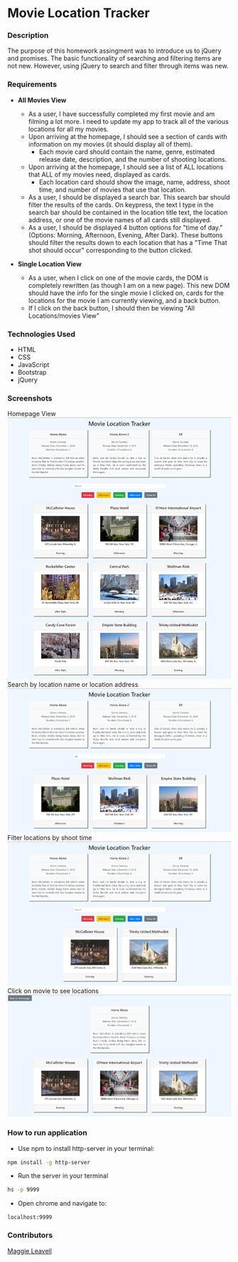 # Movie Location Tracker

### Description
The purpose of this  homework assingment was to introduce us to jQuery and promises. The basic functionality of searching and filtering items are not new. However, using jQuery to search and filter through items was new.

### Requirements
- **All Movies View**
  - As a user, I have successfully completed my first movie and am filming a lot more.  I need to update my app to track all of the various locations for all my movies.
  - Upon arriving at the homepage, I should see a section of cards with information on my movies (it should display all of them).
    - Each movie card should contain the name, genre, estimated release date, description, and the number of shooting locations.
  - Upon arriving at the homepage, I should see a list of ALL locations that ALL of my movies need, displayed as cards.
    - Each location card should show the image, name, address, shoot time, and number of movies that use that location.
  - As a user, I should be displayed a search bar. This search bar should filter the results of the cards. On keypress, the text I type in the search bar should be contained in the location title text, the location address, or one of the movie names of all cards still displayed.
  - As a user, I should be displayed 4 button options for "time of day." (Options: Morning, Afternoon, Evening, After Dark). These buttons should filter the results down to each location that has a "Time That shot should occur" corresponding to the button clicked.

- **Single Location View**
    - As a user, when I click on one of the movie cards, the DOM is completely rewritten (as though I am on a new page). This new DOM should have the info for the single movie I clicked on, cards for the locations for the movie I am currently viewing, and a back button.
    - If I click on the back button, I should then be viewing "All Locations/movies View"

### Technologies Used
* HTML
* CSS
* JavaScript
* Bootstrap
* jQuery

### Screenshots
Homepage View
![screenshot](./screenshots/shot2.png)
Search by location name or location address
![search](./screenshots/search.png)
Filter locations by shoot time
![shoot](./screenshots/shootTime.png)
Click on movie to see locations
![singlemovie](./screenshots/singleMovie.png)

### How to run application

* Use npm to install http-server in your terminal:
```sh
npm install -g http-server
```
* Run the server in your terminal
```sh
hs -p 9999
```
* Open chrome and navigate to:
```
localhost:9999
```

### Contributors
[Maggie Leavell](https://github.com/mjleavell)